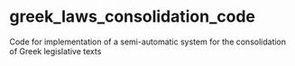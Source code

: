 # greek_laws_consolidation_code
Code for implementation of a semi-automatic system for the consolidation of Greek legislative texts
